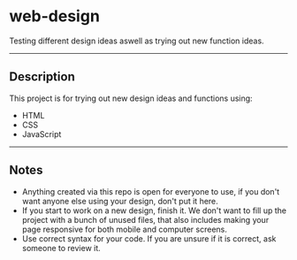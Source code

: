 # web-design
Testing different design ideas aswell as trying out new function ideas.
___

## Description

This project is for trying out new design ideas and functions using:
* HTML
* CSS
* JavaScript

___

## Notes

* Anything created via this repo is open for everyone to use, if you don't want anyone else using your design, don't put it here.
* If you start to work on a new design, finish it. We don't want to fill up the project with a bunch of unused files, that also includes making your page responsive for both mobile and computer screens.
* Use correct syntax for your code. If you are unsure if it is correct, ask someone to review it.
